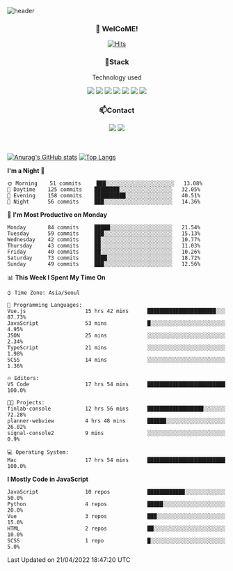 ![header](https://capsule-render.vercel.app/api?type=waving&color=gradient&height=200&text=Kyungjoon&fontAlign=70&fontAlignY=40&animation=twinkling)

<h3 align="center">👋 WelCoME!</h3>

<div align=center>
  
[![Hits](https://hits.seeyoufarm.com/api/count/incr/badge.svg?url=https%3A%2F%2Fgithub.com%2Fuvula6921&count_bg=%2322BAC9&title_bg=%23827F7F&icon=iconify.svg&icon_color=%2325A27F&title=visits&edge_flat=false)](https://hits.seeyoufarm.com)
  
</div>
<h3 align="center">📌Stack</h3>
<p align="center">Technology used</p>
<div align="center"><img src="https://img.shields.io/badge/HTML5-E34F26?style=flat-square&logo=HTML5&logoColor=white"></img> <img src="https://img.shields.io/badge/CSS3-0A84FF?style=flat-square&logo=CSS3&logoColor=white"></img> <img src="https://img.shields.io/badge/JavaScript-FFCD11?style=flat-square&logo=JavaScript&logoColor=white"></img> <img src="https://img.shields.io/badge/React-00BCF6?style=flat-square&logo=React&logoColor=white"></img> <img src="https://img.shields.io/badge/jQuery-3655FF?style=flat-square&logo=jQuery&logoColor=white"></img> <img src="https://img.shields.io/badge/Ruby-E0115F?style=flat-square&logo=Ruby&logoColor=white"></img> <img src="https://img.shields.io/badge/Python-4B8BBE?style=flat-square&logo=Python&logoColor=white"></img></div>

<h3 align="center">📫Contact</h3>
<div align="center"><a href="https://velog.io/@uvula6921/"><img src="https://img.shields.io/badge/Blog-20c997?style=flat-square&logo=V&logoColor=white"/></a> <a href="pkj6921@gmail.com"><img src="https://img.shields.io/badge/Gmail-EA4335?style=flat-square&logo=Gmail&logoColor=white"/></a></div>
<br>
<br>

[![Anurag's GitHub stats](https://github-readme-stats.vercel.app/api?username=uvula6921&hide=stars,issues&show_icons=true&count_private=true&theme=tokyonight)](https://github.com/anuraghazra/github-readme-stats)
[![Top Langs](https://github-readme-stats.vercel.app/api/top-langs/?username=uvula6921&hide=css,jupyter%20notebook,html&exclude_repo=uvula6921,uvula6921.github.io&layout=compact&langs_count=8)](https://github.com/anuraghazra/github-readme-stats)

<!--START_SECTION:waka-->
**I'm a Night 🦉** 

```text
🌞 Morning    51 commits     ███░░░░░░░░░░░░░░░░░░░░░░   13.08% 
🌆 Daytime    125 commits    ████████░░░░░░░░░░░░░░░░░   32.05% 
🌃 Evening    158 commits    ██████████░░░░░░░░░░░░░░░   40.51% 
🌙 Night      56 commits     ███░░░░░░░░░░░░░░░░░░░░░░   14.36%

```
📅 **I'm Most Productive on Monday** 

```text
Monday       84 commits     █████░░░░░░░░░░░░░░░░░░░░   21.54% 
Tuesday      59 commits     ███░░░░░░░░░░░░░░░░░░░░░░   15.13% 
Wednesday    42 commits     ██░░░░░░░░░░░░░░░░░░░░░░░   10.77% 
Thursday     43 commits     ██░░░░░░░░░░░░░░░░░░░░░░░   11.03% 
Friday       40 commits     ██░░░░░░░░░░░░░░░░░░░░░░░   10.26% 
Saturday     73 commits     ████░░░░░░░░░░░░░░░░░░░░░   18.72% 
Sunday       49 commits     ███░░░░░░░░░░░░░░░░░░░░░░   12.56%

```


📊 **This Week I Spent My Time On** 

```text
⌚︎ Time Zone: Asia/Seoul

💬 Programming Languages: 
Vue.js                   15 hrs 42 mins      ██████████████████████░░░   87.73% 
JavaScript               53 mins             █░░░░░░░░░░░░░░░░░░░░░░░░   4.95% 
JSON                     25 mins             ░░░░░░░░░░░░░░░░░░░░░░░░░   2.34% 
TypeScript               21 mins             ░░░░░░░░░░░░░░░░░░░░░░░░░   1.98% 
SCSS                     14 mins             ░░░░░░░░░░░░░░░░░░░░░░░░░   1.36%

🔥 Editors: 
VS Code                  17 hrs 54 mins      █████████████████████████   100.0%

🐱‍💻 Projects: 
finlab-console           12 hrs 56 mins      ██████████████████░░░░░░░   72.28% 
planner-webview          4 hrs 48 mins       ██████░░░░░░░░░░░░░░░░░░░   26.82% 
signal-console2          9 mins              ░░░░░░░░░░░░░░░░░░░░░░░░░   0.9%

💻 Operating System: 
Mac                      17 hrs 54 mins      █████████████████████████   100.0%

```

**I Mostly Code in JavaScript** 

```text
JavaScript               10 repos            ████████████░░░░░░░░░░░░░   50.0% 
Python                   4 repos             █████░░░░░░░░░░░░░░░░░░░░   20.0% 
Vue                      3 repos             ███░░░░░░░░░░░░░░░░░░░░░░   15.0% 
HTML                     2 repos             ██░░░░░░░░░░░░░░░░░░░░░░░   10.0% 
SCSS                     1 repo              █░░░░░░░░░░░░░░░░░░░░░░░░   5.0%

```



 Last Updated on 21/04/2022 18:47:20 UTC
<!--END_SECTION:waka-->
